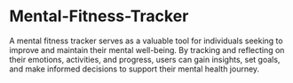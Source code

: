 # Mental-Fitness-Tracker
A mental fitness tracker serves as a valuable tool for individuals seeking to improve and maintain their mental well-being. By tracking and reflecting on their emotions, activities, and progress, users can gain insights, set goals, and make informed decisions to support their mental health journey.
